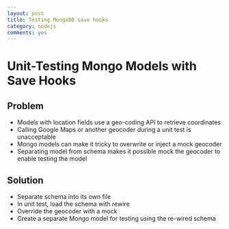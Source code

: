 ```yaml
---
layout: post
title: Testing MongoDB save hooks
category: nodejs
comments: yes
---
```


# Unit-Testing Mongo Models with Save Hooks

## Problem
* Models with location fields use a geo-coding API to retrieve coordinates
* Calling Google Maps or another geocoder during a unit test is unacceptable
* Mongo models can make it tricky to overwrite or inject a mock geocoder
* Separating model from schema makes it possible mock the geocoder to enable testing the model

## Solution
* Separate schema into its own file
* In unit test, load the schema with rewire
* Override the geocoder with a mock
* Create a separate Mongo model for testing using the re-wired schema
